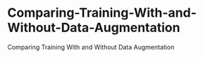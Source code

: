 # Comparing-Training-With-and-Without-Data-Augmentation
Comparing Training With and Without Data Augmentation

